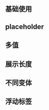 ## 基础使用

<!-- @Code:basicUsage -->

## placeholder

<!-- @Code:placeholder -->

## 多值

<!-- @Code:multiple -->

## 展示长度

<!-- @Code:showLengthInfo -->

## 不同变体

<!-- @Code:differentVariants -->

## 浮动标签

<!-- @Code:floatLabel -->